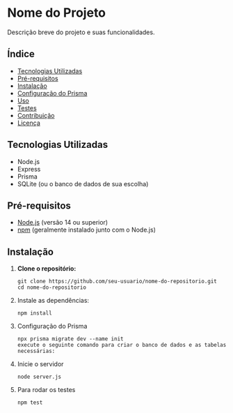 # Nome do Projeto

Descrição breve do projeto e suas funcionalidades.

## Índice

- [Tecnologias Utilizadas](#tecnologias-utilizadas)
- [Pré-requisitos](#pré-requisitos)
- [Instalação](#instalação)
- [Configuração do Prisma](#configuração-do-prisma)
- [Uso](#uso)
- [Testes](#testes)
- [Contribuição](#contribuição)
- [Licença](#licença)

## Tecnologias Utilizadas

- Node.js
- Express
- Prisma
- SQLite (ou o banco de dados de sua escolha)

## Pré-requisitos

- [Node.js](https://nodejs.org) (versão 14 ou superior)
- [npm](https://www.npmjs.com/) (geralmente instalado junto com o Node.js)

## Instalação

1. **Clone o repositório:**

   ```
   git clone https://github.com/seu-usuario/nome-do-repositorio.git
   cd nome-do-repositorio

2. Instale as dependências:
   ```
   npm install

3. Configuração do Prisma
   ```
   npx prisma migrate dev --name init
   execute o seguinte comando para criar o banco de dados e as tabelas necessárias:

4. Inicie o servidor
   ```
   node server.js

5. Para rodar os testes
   ```
   npm test


